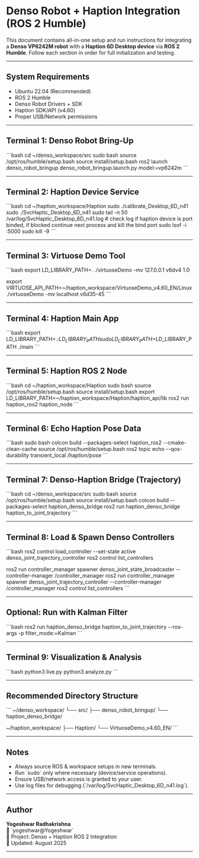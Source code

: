 # Denso Robot + Haption Integration (ROS 2 Humble)

This document contains all-in-one setup and run instructions for integrating a **Denso VP6242M robot** with a **Haption 6D Desktop device** via **ROS 2 Humble**. Follow each section in order for full initialization and testing.

---

##  System Requirements

- Ubuntu 22.04 (Recommended)
- ROS 2 Humble
- Denso Robot Drivers + SDK
- Haption SDK/API (v4.60)
- Proper USB/Network permissions

---

##  Terminal 1: Denso Robot Bring-Up

\`\`\`bash
cd ~/denso_workspace/src
sudo bash
source /opt/ros/humble/setup.bash
source install/setup.bash
ros2 launch denso_robot_bringup denso_robot_bringup.launch.py model:=vp6242m
\`\`\`

---

##  Terminal 2: Haption Device Service

\`\`\`bash
cd ~/haption_workspace/Haption
sudo ./calibrate_Desktop_6D_n41
sudo ./SvcHaptic_Desktop_6D_n41
sudo tail -n 50 /var/log/SvcHaptic_Desktop_6D_n41.log # check log if haption device is port binded, if blocked continue next process and kill the bind port
sudo lsof -i :5000
sudo kill -9 <PID>
\`\`\`

---

##  Terminal 3: Virtuose Demo Tool

\`\`\`bash
export LD_LIBRARY_PATH=.
./virtuoseDemo -mv 127.0.0.1 v6dv4 1.0

export VIRTUOSE_API_PATH=~/haption_workspace/VirtuoseDemo_v4.60_EN/Linux
./virtuoseDemo -mv localhost v6d35-45
\`\`\`

---

##  Terminal 4: Haption Main App

\`\`\`bash
export LD_LIBRARY_PATH=.:$LD_LIBRARY_PATH
sudo LD_LIBRARY_PATH=$LD_LIBRARY_PATH ./main
\`\`\`

---

##  Terminal 5: Haption ROS 2 Node

\`\`\`bash
cd ~/haption_workspace/Haption
sudo bash
source /opt/ros/humble/setup.bash
source install/setup.bash
export LD_LIBRARY_PATH=~/haption_workspace/Haption/haption_api/lib
ros2 run haption_ros2 haption_node
\`\`\`

---

##  Terminal 6: Echo Haption Pose Data

\`\`\`bash
sudo bash
colcon build --packages-select haption_ros2 --cmake-clean-cache
source /opt/ros/humble/setup.bash
ros2 topic echo --qos-durability transient_local /haption/pose
\`\`\`

---

##  Terminal 7: Denso-Haption Bridge (Trajectory)

\`\`\`bash
cd ~/denso_workspace/src
sudo bash
source /opt/ros/humble/setup.bash
source install/setup.bash
colcon build --packages-select haption_denso_bridge
ros2 run haption_denso_bridge haption_to_joint_trajectory
\`\`\`

---

##  Terminal 8: Load & Spawn Denso Controllers

\`\`\`bash
ros2 control load_controller --set-state active denso_joint_trajectory_controller
ros2 control list_controllers

ros2 run controller_manager spawner denso_joint_state_broadcaster --controller-manager /controller_manager
ros2 run controller_manager spawner denso_joint_trajectory_controller --controller-manager /controller_manager
ros2 control list_controllers
\`\`\`

---

##  Optional: Run with Kalman Filter

\`\`\`bash
ros2 run haption_denso_bridge haption_to_joint_trajectory --ros-args -p filter_mode:=Kalman
\`\`\`

---

##  Terminal 9: Visualization & Analysis

\`\`\`bash
python3 live.py
python3 analyze.py
\`\`\`

---

##  Recommended Directory Structure

\`\`\`
~/denso_workspace/
    └── src/
        ├── denso_robot_bringup/
        └── haption_denso_bridge/

~/haption_workspace/
    ├── Haption/
    └── VirtuoseDemo_v4.60_EN/
\`\`\`

---

##  Notes

- Always source ROS & workspace setups in new terminals.
- Run \`sudo\` only where necessary (device/service operations).
- Ensure USB/network access is granted to your user.
- Use log files for debugging (\`/var/log/SvcHaptic_Desktop_6D_n41.log\`).

---

##  Author

**Yogeshwar Radhakrishna**  
📧 \`yogeshwar@Yogeshwar\`  
🏢 Project: Denso + Haption ROS 2 Integration  
📅 Updated: August 2025  

---
